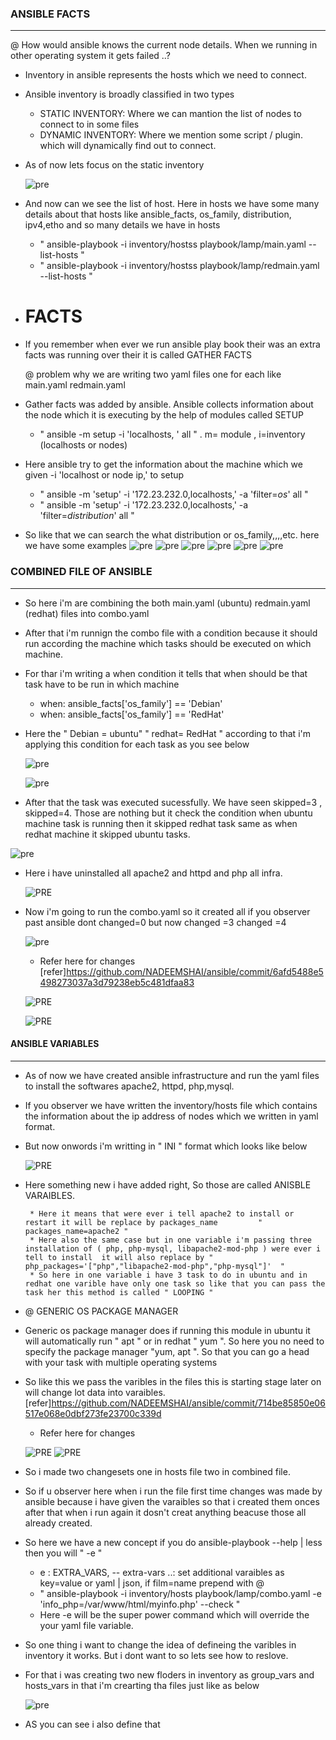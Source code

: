 ### ANSIBLE FACTS
---------------

@ How would ansible knows the current node details. When we running in other operating system it gets failed ..?

* Inventory in ansible represents the hosts which we need to connect.
* Ansible inventory is broadly classified in two types
   * STATIC INVENTORY: Where we can mantion the list of nodes to connect to in some files
   * DYNAMIC INVENTORY: Where we mention some script / plugin. which will dynamically find out to connect.
* As of now lets focus on the static inventory
  
  ![pre](IMAGES/f7.png)

* And now can we see the list of host. Here in hosts we have some many details about that hosts like ansible_facts, os_family, distribution, ipv4,etho and so many details we have in hosts 
    * " ansible-playbook -i inventory/hostss playbook/lamp/main.yaml --list-hosts "
    * " ansible-playbook -i inventory/hostss playbook/lamp/redmain.yaml --list-hosts "
* # FACTS 
* If you remember when ever we run ansible play book their was an extra facts was running over their it is called GATHER FACTS
  
  @ problem why we are writing two yaml files one for each like main.yaml redmain.yaml

* Gather facts was added by ansible. Ansible collects information about the node which it is executing by the help of modules called SETUP
   * " ansible -m setup -i 'localhosts, ' all "   .  m= module , i=inventory (localhosts or nodes)
* Here ansible try to get the information about the machine which we given -i 'localhost or node ip,' to setup
   * " ansible -m 'setup' -i '172.23.232.0,localhosts,' -a 'filter=*os*' all "
   * " ansible -m 'setup' -i '172.23.232.0,localhosts,' -a 'filter=*distribution*' all " 
* So like that we can search the what distribution or os_family,,,,etc. here we have some examples 
    ![pre](IMAGES/F1.png)
    ![pre](IMAGES/F2.png)
    ![pre](IMAGES/F3.png)
    ![pre](IMAGES/F4.png)
    ![pre](IMAGES/F5.png)
    ![pre](IMAGES/F6.png)


### COMBINED FILE OF ANSIBLE
--------------------------------


* So here i'm are combining the both main.yaml (ubuntu) redmain.yaml (redhat) files into combo.yaml 
* After that i'm runnign the combo file with a condition because it should run according the machine which tasks should be executed on which machine.
* For thar i'm writing a when condition it tells that when should be that task have to be run in which machine 
   * when: ansible_facts['os_family'] == 'Debian'
   * when: ansible_facts['os_family'] == 'RedHat'
* Here the " Debian = ubuntu" " redhat= RedHat " according to that i'm applying this condition for each task as you see below
 
  ![pre](IMAGES/C1.png)
 
  ![pre](IMAGES/C2.png)

* After that the task was executed sucessfully. We have seen skipped=3 , skipped=4. Those are nothing but it check the condition when ubuntu machine task is running then it skipped redhat task same as when redhat machine it skipped ubuntu tasks.
  
 ![pre](IMAGES/C3.png)

* Here i have uninstalled all apache2 and httpd and php all infra.
   
   ![PRE](IMAGES/U1.png)

* Now i'm going to run the combo.yaml so it created all if you observer past ansible dont changed=0 but now changed =3 changed =4

  ![pre](IMAGES/C4.png)

  * Refer here for changes
    [refer]https://github.com/NADEEMSHAI/ansible/commit/6afd5488e5498273037a3d79238eb5c481dfaa83

  ![PRE](IMAGES/C5.png)

  ![PRE](IMAGES/C6.png)


####  ANSIBLE VARIABLES
----------------------

* As of now we have created ansible infrastructure and run the yaml files to install the softwares apache2, httpd, php,mysql.
* If you observer we have written the inventory/hosts file which contains the information about the ip address of nodes  which  we  written in yaml format.
* But now onwords i'm writting in " INI " format which looks like below 
  
  ![PRE](IMAGES/C7.png)

* Here something new i have added right, So those are called ANISBLE VARAIBLES.

       * Here it means that were ever i tell apache2 to install or restart it will be replace by packages_name         " packages_name=apache2 "
       * Here also the same case but in one variable i'm passing three installation of ( php, php-mysql, libapache2-mod-php ) were ever i tell to install  it will also replace by "  php_packages='["php","libapache2-mod-php","php-mysql"]'  " 
       * So here in one variable i have 3 task to do in ubuntu and in redhat one varible have only one task so like that you can pass the task her this method is called " LOOPING "
  
*  @ GENERIC OS PACKAGE MANAGER

* Generic os package manager does if running this module in ubuntu it will automatically run " apt " or in redhat " yum ". So here you no need to specify the package manager "yum, apt ". So that you can go a head with your task with multiple operating systems
* So like this we pass the varibles in the files this is starting stage later on will change lot data into varaibles.
  [refer]https://github.com/NADEEMSHAI/ansible/commit/714be85850e06517e068e0dbf273fe23700c339d
  * Refer here for changes
  

   ![PRE](IMAGES/C8.png)
   ![PRE](IMAGES/C9.png)

* So i made two changesets one in hosts file two in combined file.


* So if u observer here when i run the file first time changes was made by ansible because i have given the varaibles so that i created them onces after that when i run again it dosn't creat anything beacuse those all already created.

* So here we have a new concept if you do ansible-playbook --help | less then you will " -e "
    - e : EXTRA_VARS, -- extra-vars ..: set additional varaibles as key=value or yaml | json, if film=name prepend with @ 
    * " ansible-playbook -i inventory/hosts playbook/lamp/combo.yaml -e 'info_php=/var/www/html/myinfo.php' --check  " 
    * Here -e will be the super power command which will override the your yaml file variable.
* So one thing i want to change the idea of defineing the varibles in inventory it works. But i dont want to so lets see how to reslove. 
* For that i was creating two new floders in inventory as group_vars and hosts_vars in that i'm crearting tha files just like as below 
   
   ![pre](IMAGES/C10.png)

* AS you can see i also define that 